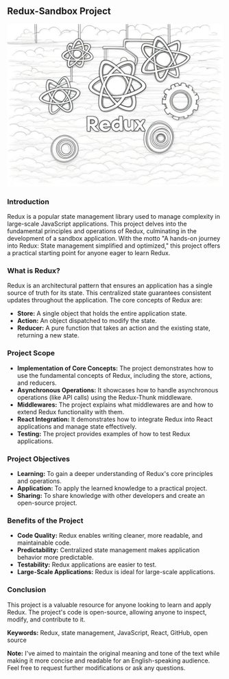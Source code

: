 ## Redux-Sandbox Project

<img src="https://github.com/NuhDemir/redux-sandbox/blob/main/img/redux.jpg">

### Introduction

Redux is a popular state management library used to manage complexity in large-scale JavaScript applications. This project delves into the fundamental principles and operations of Redux, culminating in the development of a sandbox application. With the motto "A hands-on journey into Redux: State management simplified and optimized," this project offers a practical starting point for anyone eager to learn Redux.

### What is Redux?

Redux is an architectural pattern that ensures an application has a single source of truth for its state. This centralized state guarantees consistent updates throughout the application. The core concepts of Redux are:

- **Store:** A single object that holds the entire application state.
- **Action:** An object dispatched to modify the state.
- **Reducer:** A pure function that takes an action and the existing state, returning a new state.

### Project Scope

- **Implementation of Core Concepts:** The project demonstrates how to use the fundamental concepts of Redux, including the store, actions, and reducers.
- **Asynchronous Operations:** It showcases how to handle asynchronous operations (like API calls) using the Redux-Thunk middleware.
- **Middlewares:** The project explains what middlewares are and how to extend Redux functionality with them.
- **React Integration:** It demonstrates how to integrate Redux into React applications and manage state effectively.
- **Testing:** The project provides examples of how to test Redux applications.

### Project Objectives

- **Learning:** To gain a deeper understanding of Redux's core principles and operations.
- **Application:** To apply the learned knowledge to a practical project.
- **Sharing:** To share knowledge with other developers and create an open-source project.

### Benefits of the Project

- **Code Quality:** Redux enables writing cleaner, more readable, and maintainable code.
- **Predictability:** Centralized state management makes application behavior more predictable.
- **Testability:** Redux applications are easier to test.
- **Large-Scale Applications:** Redux is ideal for large-scale applications.

### Conclusion

This project is a valuable resource for anyone looking to learn and apply Redux. The project's code is open-source, allowing anyone to inspect, modify, and contribute to it.

**Keywords:** Redux, state management, JavaScript, React, GitHub, open source

**Note:** I've aimed to maintain the original meaning and tone of the text while making it more concise and readable for an English-speaking audience. Feel free to request further modifications or ask any questions.
